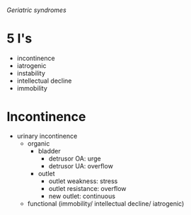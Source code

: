 ###### Geriatric syndromes

# 5 I's
- incontinence
- iatrogenic
- instability
- intellectual decline
- immobility 

# Incontinence
- urinary incontinence
    + organic
        * bladder
            - detrusor OA: urge
            - detrusor UA: overflow
        * outlet
            - outlet weakness: stress
            - outlet resistance: overflow
            - new outlet: continuous
    + functional (immobility/ intellectual decline/ iatrogenic)